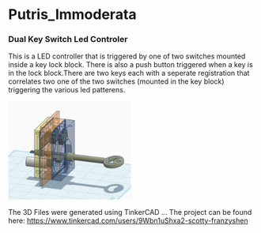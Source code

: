 # Putris_Immoderata
### Dual Key Switch Led Controler
This is a LED controller that is triggered by one of two switches mounted inside a key lock block.
There is also a push button triggered when a key is in the lock block.There are two keys each with
a seperate registration that correlates two one of the two switches (mounted in the key block) triggering the
various led patterens.

<img height="200" src="https://github.com/ideafablabs/Putris_Immoderata/blob/main/Putris-Immoderata.png">

The 3D Files were generated using TinkerCAD ... The project can be found here: https://www.tinkercad.com/users/9Wbn1uShxa2-scotty-franzyshen
